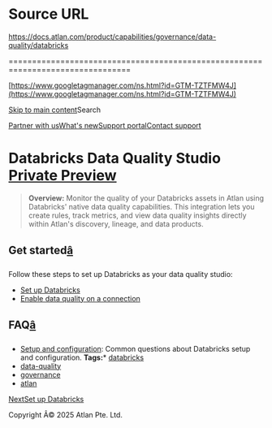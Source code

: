 # Source URL
https://docs.atlan.com/product/capabilities/governance/data-quality/databricks

================================================================================

<!--
canonical: https://docs.atlan.com/product/capabilities/governance/data-quality/databricks
link-alternate: https://docs.atlan.com/product/capabilities/governance/data-quality/databricks
meta-description: Set up and configure Databricks for data quality monitoring through Atlan.
meta-docsearch:docusaurus_tag: docs-default-current
meta-docsearch:language: en
meta-docsearch:version: current
meta-docusaurus_locale: en
meta-docusaurus_tag: docs-default-current
meta-docusaurus_version: current
meta-generator: Docusaurus v3.8.1
meta-og-description: Set up and configure Databricks for data quality monitoring through Atlan.
meta-og-locale: en
meta-og-title: Databricks Data Quality Studio | Atlan Documentation
meta-og-url: https://docs.atlan.com/product/capabilities/governance/data-quality/databricks
meta-twitter:card: summary_large_image
meta-viewport: width=device-width,initial-scale=1
title: Databricks Data Quality Studio | Atlan Documentation
-->

[https://www.googletagmanager.com/ns.html?id=GTM-TZTFMW4J](https://www.googletagmanager.com/ns.html?id=GTM-TZTFMW4J)

[Skip to main content](#__docusaurus_skipToContent_fallback)Search

[Partner with us](https://docs.google.com/forms/d/e/1FAIpQLScuAIhCm2GS7YFstrOjawbP8J7PUmOynQo7wI2yGCcCyEcVSw/viewform)[What's new](https://shipped.atlan.com/)[Support portal](https://atlan.zendesk.com/auth/v2/login/signin?return_to=https%3A%2F%2Fatlan.zendesk.com%2Fhc%2Fen-us&theme=hc&locale=en-us&brand_id=1900000425113&auth_origin=1900000425113%2Cfalse%2Ctrue)[Contact support](/support/submit-request)

Databricks Data Quality Studio [Private Preview](/get-started/references/product-release-stages#private-preview)
================================================================================================================

> **Overview:** Monitor the quality of your Databricks assets in Atlan using Databricks' native data quality capabilities. This integration lets you create rules, track metrics, and view data quality insights directly within Atlan's discovery, lineage, and data products.

Get started[â](#get-started "Direct link to Get started")
-----------------------------------------------------------

Follow these steps to set up Databricks as your data quality studio:

* [Set up Databricks](/product/capabilities/governance/data-quality/databricks/how-tos/set-up-databricks)
* [Enable data quality on a connection](/product/capabilities/governance/data-quality/databricks/how-tos/enable-data-quality)

FAQ[â](#faq "Direct link to FAQ")
-----------------------------------

* [Setup and configuration](/product/capabilities/governance/data-quality/databricks/faq/setup-and-configuration): Common questions about Databricks setup and configuration.
**Tags:*** [databricks](/tags/databricks)
* [data\-quality](/tags/data-quality)
* [governance](/tags/governance)
* [atlan](/tags/atlan)

[NextSet up Databricks](/product/capabilities/governance/data-quality/databricks/how-tos/set-up-databricks)

Copyright Â© 2025 Atlan Pte. Ltd.

